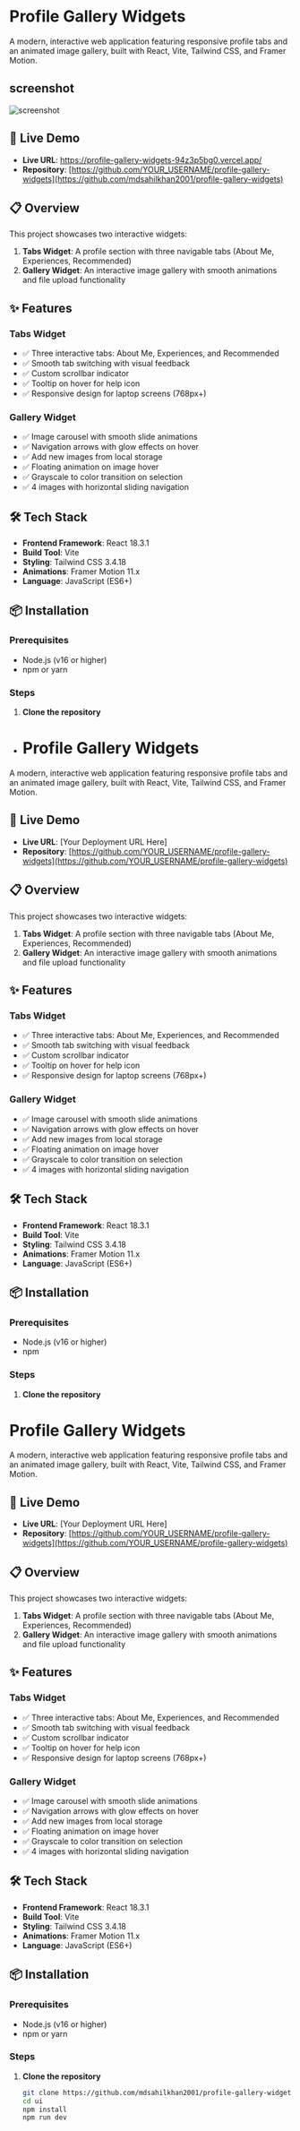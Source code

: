  # Profile Gallery Widgets

A modern, interactive web application featuring responsive profile tabs and an animated image gallery, built with React, Vite, Tailwind CSS, and Framer Motion.
## screenshot
![screenshot](./src/assets/Screenshot%20(304).png)




## 🚀 Live Demo

- **Live URL**: https://profile-gallery-widgets-94z3p5bg0.vercel.app/
- **Repository**: [https://github.com/YOUR_USERNAME/profile-gallery-widgets](https://github.com/mdsahilkhan2001/profile-gallery-widgets)

## 📋 Overview

This project showcases two interactive widgets:
1. **Tabs Widget**: A profile section with three navigable tabs (About Me, Experiences, Recommended)
2. **Gallery Widget**: An interactive image gallery with smooth animations and file upload functionality

## ✨ Features

### Tabs Widget
- ✅ Three interactive tabs: About Me, Experiences, and Recommended
- ✅ Smooth tab switching with visual feedback
- ✅ Custom scrollbar indicator
- ✅ Tooltip on hover for help icon
- ✅ Responsive design for laptop screens (768px+)

### Gallery Widget
- ✅ Image carousel with smooth slide animations
- ✅ Navigation arrows with glow effects on hover
- ✅ Add new images from local storage
- ✅ Floating animation on image hover
- ✅ Grayscale to color transition on selection
- ✅ 4 images with horizontal sliding navigation

## 🛠️ Tech Stack

- **Frontend Framework**: React 18.3.1
- **Build Tool**: Vite
- **Styling**: Tailwind CSS 3.4.18
- **Animations**: Framer Motion 11.x
- **Language**: JavaScript (ES6+)

## 📦 Installation

### Prerequisites
- Node.js (v16 or higher)
- npm or yarn

### Steps

1. **Clone the repository**
- # Profile Gallery Widgets

A modern, interactive web application featuring responsive profile tabs and an animated image gallery, built with React, Vite, Tailwind CSS, and Framer Motion.

## 🚀 Live Demo

- **Live URL**: [Your Deployment URL Here]
- **Repository**: [https://github.com/YOUR_USERNAME/profile-gallery-widgets](https://github.com/YOUR_USERNAME/profile-gallery-widgets)

## 📋 Overview

This project showcases two interactive widgets:
1. **Tabs Widget**: A profile section with three navigable tabs (About Me, Experiences, Recommended)
2. **Gallery Widget**: An interactive image gallery with smooth animations and file upload functionality

## ✨ Features

### Tabs Widget
- ✅ Three interactive tabs: About Me, Experiences, and Recommended
- ✅ Smooth tab switching with visual feedback
- ✅ Custom scrollbar indicator
- ✅ Tooltip on hover for help icon
- ✅ Responsive design for laptop screens (768px+)

### Gallery Widget
- ✅ Image carousel with smooth slide animations
- ✅ Navigation arrows with glow effects on hover
- ✅ Add new images from local storage
- ✅ Floating animation on image hover
- ✅ Grayscale to color transition on selection
- ✅ 4 images with horizontal sliding navigation

## 🛠️ Tech Stack

- **Frontend Framework**: React 18.3.1
- **Build Tool**: Vite
- **Styling**: Tailwind CSS 3.4.18
- **Animations**: Framer Motion 11.x
- **Language**: JavaScript (ES6+)

## 📦 Installation

### Prerequisites
- Node.js (v16 or higher)
- npm  

### Steps

1. **Clone the repository**
# Profile Gallery Widgets

A modern, interactive web application featuring responsive profile tabs and an animated image gallery, built with React, Vite, Tailwind CSS, and Framer Motion.

## 🚀 Live Demo

- **Live URL**: [Your Deployment URL Here]
- **Repository**: [https://github.com/YOUR_USERNAME/profile-gallery-widgets](https://github.com/YOUR_USERNAME/profile-gallery-widgets)

## 📋 Overview

This project showcases two interactive widgets:
1. **Tabs Widget**: A profile section with three navigable tabs (About Me, Experiences, Recommended)
2. **Gallery Widget**: An interactive image gallery with smooth animations and file upload functionality

## ✨ Features

### Tabs Widget
- ✅ Three interactive tabs: About Me, Experiences, and Recommended
- ✅ Smooth tab switching with visual feedback
- ✅ Custom scrollbar indicator
- ✅ Tooltip on hover for help icon
- ✅ Responsive design for laptop screens (768px+)

### Gallery Widget
- ✅ Image carousel with smooth slide animations
- ✅ Navigation arrows with glow effects on hover
- ✅ Add new images from local storage
- ✅ Floating animation on image hover
- ✅ Grayscale to color transition on selection
- ✅ 4 images with horizontal sliding navigation

## 🛠️ Tech Stack

- **Frontend Framework**: React 18.3.1
- **Build Tool**: Vite
- **Styling**: Tailwind CSS 3.4.18
- **Animations**: Framer Motion 11.x
- **Language**: JavaScript (ES6+)

## 📦 Installation

### Prerequisites
- Node.js (v16 or higher)
- npm or yarn

### Steps

1. **Clone the repository**
    ```bash
    git clone https://github.com/mdsahilkhan2001/profile-gallery-widgets.git
    cd ui
    npm install
    npm run dev
    ```
